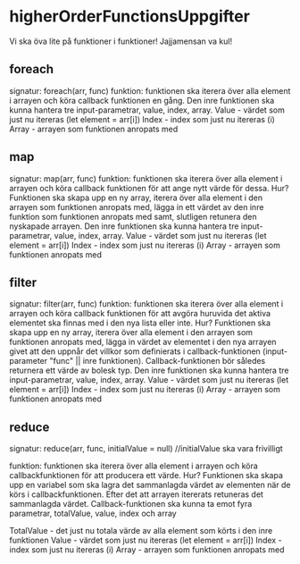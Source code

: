 # higherOrderFunctionsUppgifter
Vi ska öva lite på funktioner i funktioner!
Jajjamensan va kul!

## foreach

signatur: foreach(arr, func)
funktion: funktionen ska iterera över alla element i arrayen och köra callback funktionen en gång.
Den inre funktionen ska kunna hantera tre input-parametrar, value, index, array. 
Value - värdet som just nu itereras (let element = arr[i])
Index - index som just nu itereras (i)
Array - arrayen som funktionen anropats med

## map
signatur: map(arr, func)
funktion: funktionen ska iterera över alla element i arrayen och köra callback funktionen för att ange nytt värde för dessa. Hur?
Funktionen ska skapa upp en ny array, iterera över alla element i den arrayen som funktionen anropats med, lägga in ett värdet av den inre funktion som funktionen anropats med samt, slutligen retunera den nyskapade arrayen.
Den inre funktionen ska kunna hantera tre input-parametrar, value, index, array. 
Value - värdet som just nu itereras (let element = arr[i])
Index - index som just nu itereras (i)
Array - arrayen som funktionen anropats med

## filter
signatur: filter(arr, func)
funktion: funktionen ska iterera över alla element i arrayen och köra callback funktionen för att avgöra huruvida det aktiva elementet ska finnas med i den nya lista eller inte. Hur? Funktionen ska skapa upp en ny array, iterera över alla element i den arrayen som funktionen anropats med, lägga in värdet av elementet i den nya arrayen givet att den uppnår det villkor som definierats i callback-funktionen (input-parameter "func" || inre funktionen). Callback-funktionen bör således returnera ett värde av bolesk typ.
Den inre funktionen ska kunna hantera tre input-parametrar, value, index, array. 
Value - värdet som just nu itereras (let element = arr[i])
Index - index som just nu itereras (i)
Array - arrayen som funktionen anropats med

## reduce

signatur: reduce(arr, func, initialValue = null) //initialValue ska vara frivilligt

funktion: funktionen ska iterera över alla element i arrayen och köra callbackfunktionen för att producera ett värde. Hur? Funktionen ska skapa upp en variabel som ska lagra det sammanlagda värdet av elementen när de körs i callbackfunktionen. Efter det att arrayen itererats retuneras det sammanlagda värdet. Callback-funktionen ska kunna ta emot fyra parametrar, totalValue, value, index och array

TotalValue - det just nu totala värde av alla element som körts i den inre funktionen
Value - värdet som just nu itereras (let element = arr[i])
Index - index som just nu itereras (i)
Array - arrayen som funktionen anropats med
